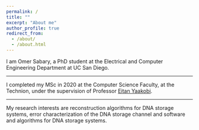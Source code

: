 ```yaml
---
permalink: /
title: ""
excerpt: "About me"
author_profile: true
redirect_from: 
  - /about/
  - /about.html
---
```


I am Omer Sabary, a PhD student at the Electrical and Computer Engineering Department at UC San Diego. 

---

I completed my MSc in 2020 at the Computer Science Faculty, at the Technion, under the supervision of Professor [Eitan Yaakobi](http://yaakobi.net.technion.ac.il/).

---

My research interests are reconstruction algorithms for DNA storage systems, error characterization of the DNA storage channel and software and algorithms for DNA storage systems.


